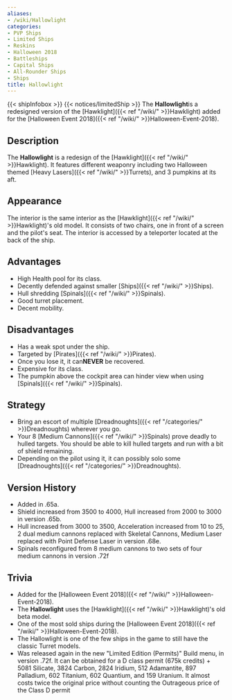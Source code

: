 ```yaml
---
aliases:
- /wiki/Hallowlight
categories:
- PVP Ships
- Limited Ships
- Reskins
- Halloween 2018
- Battleships
- Capital Ships
- All-Rounder Ships
- Ships
title: Hallowlight
---
```


{{< shipInfobox >}} {{< notices/limitedShip >}} The **Hallowlight**is a redesigned version of the [Hawklight]({{< ref "/wiki/" >}}Hawklight) added for the [Halloween Event 2018]({{< ref "/wiki/" >}}Halloween-Event-2018).

## Description

The **Hallowlight** is a redesign of the [Hawklight]({{< ref "/wiki/" >}}Hawklight). It features different weaponry including two Halloween themed [Heavy Lasers]({{< ref "/wiki/" >}}Turrets), and 3 pumpkins at its aft.

## Appearance

The interior is the same interior as the [Hawklight]({{< ref "/wiki/" >}}Hawklight)'s old model. It consists of two chairs, one in front of a screen and the pilot's seat. The interior is accessed by a teleporter located at the back of the ship.

## Advantages

- High Health pool for its class.
- Decently defended against smaller [Ships]({{< ref "/wiki/" >}}Ships).
- Hull shredding [Spinals]({{< ref "/wiki/" >}}Spinals).
- Good turret placement.
- Decent mobility.

## Disadvantages

- Has a weak spot under the ship.
- Targeted by [Pirates]({{< ref "/wiki/" >}}Pirates).
- Once you lose it, it can**NEVER** be recovered.
- Expensive for its class.
- The pumpkin above the cockpit area can hinder view when using [Spinals]({{< ref "/wiki/" >}}Spinals).

## Strategy

- Bring an escort of multiple [Dreadnoughts]({{< ref "/categories/" >}}Dreadnoughts) wherever you go.
- Your 8 [Medium Cannons]({{< ref "/wiki/" >}}Spinals) prove deadly to hulled targets. You should be able to kill hulled targets and run with a bit of shield remaining.
- Depending on the pilot using it, it can possibly solo some [Dreadnoughts]({{< ref "/categories/" >}}Dreadnoughts).

## Version History 

- Added in .65a.
- Shield increased from 3500 to 4000, Hull increased from 2000 to 3000 in version .65b.
- Hull increased from 3000 to 3500, Acceleration increased from 10 to 25, 2 dual medium cannons replaced with Skeletal Cannons, Medium Laser replaced with Point Defense Laser in version .68e.
- Spinals reconfigured from 8 medium cannons to two sets of four medium cannons in version .72f

## Trivia

- Added for the [Halloween Event 2018]({{< ref "/wiki/" >}}Halloween-Event-2018).
- The **Hallowlight** uses the [Hawklight]({{< ref "/wiki/" >}}Hawklight)'s old beta model.
- One of the most sold ships during the [Halloween Event 2018]({{< ref "/wiki/" >}}Halloween-Event-2018).
- The Hallowlight is one of the few ships in the game to still have the classic Turret models.
- Was released again in the new "Limited Edition (Permits)" Build menu, in version .72f. It can be obtained for a D class permit (675k credits) + 5081 Silicate, 3824 Carbon, 2824 Iridium, 512 Adamantite, 897 Palladium, 602 Titanium, 602 Quantium, and 159 Uranium. It almost costs twice the original price without counting the Outrageous price of the Class D permit